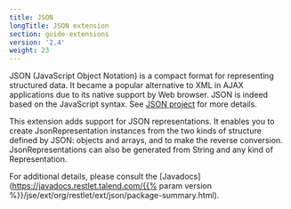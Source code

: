 ```yaml
---
title: JSON
longTitle: JSON extension
section: guide-extensions
version: '2.4'
weight: 23
---
```

JSON (JavaScript Object Notation) is a compact format for representing
structured data. It became a popular alternative to XML in AJAX
applications due to its native support by Web browser. JSON is indeed
based on the JavaScript syntax. See [JSON
project](http://www.json.org/)
for more details.

This extension adds support for JSON representations. It enables you to
create JsonRepresentation instances from the two kinds of structure
defined by JSON: objects and arrays, and to make the reverse conversion.
JsonRepresentations can also be generated from String and any kind of
Representation.

For additional details, please consult the
[Javadocs](https://javadocs.restlet.talend.com/{{% param version %}}/jse/ext/org/restlet/ext/json/package-summary.html).
